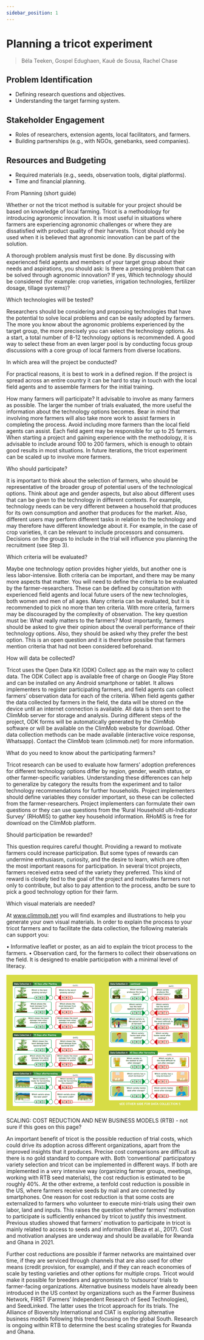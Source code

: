 ```yaml
---
sidebar_position: 1
---
```


# Planning a tricot experiment

> Béla Teeken, Gospel Edughaen, Kauê de Sousa, Rachel Chase

## Problem Identification
- Defining research questions and objectives.
- Understanding the target farming system.

## Stakeholder Engagement
- Roles of researchers, extension agents, local facilitators, and farmers.
- Building partnerships (e.g., with NGOs, genebanks, seed companies).

## Resources and Budgeting
- Required materials (e.g., seeds, observation tools, digital platforms).
- Time and financial planning.

From Planning (short guide)

Whether or not the tricot method is suitable for your project should be based on knowledge of local farming. Tricot is a methodology for introducing agronomic innovation. It is most useful in situations where farmers are experiencing agronomic challenges or where they are dissatisfied with product quality of their harvests. Tricot should only be used when it is believed that agronomic innovation can be part of the solution.

A thorough problem analysis must first be done. By discussing with experienced field agents and members of your target group about their needs and aspirations, you should ask: Is there a pressing problem that can be solved through agronomic innovation? If yes, Which technology should be considered (for example: crop varieties, irrigation technologies, fertilizer dosage, tillage systems)? 

Which technologies will be tested? 

Researchers should be considering and proposing technologies that have the potential to solve local problems and can be easily adopted by farmers. The more you know about the agronomic problems experienced by the target group, the more precisely you can select the technology options. As a start, a total number of 8-12 technology options is recommended. A good way to select these from an even larger pool is by conducting focus group discussions with a core group of local farmers from diverse locations.

In which area will the project be conducted?

For practical reasons, it is best to work in a defined region. If the project is spread across an entire country it can be hard to stay in touch with the local field agents and to assemble farmers for the initial training.

How many farmers will participate?
It advisable to involve as many farmers as possible. The larger the number of trials evaluated, the more useful the information about the technology options becomes. Bear in mind that involving more farmers will also take more work to assist farmers in completing the process. Avoid including more farmers than the local field agents can assist. Each field agent may be responsible for up to 25 farmers. When starting a project and gaining experience with the methodology, it is advisable to include around 100 to 200 farmers, which is enough to obtain good results in most situations. In
future iterations, the tricot experiment can be scaled up to involve more farmers.

Who should participate?

It is important to think about the selection of farmers, who should be representative of the broader group of potential users of the technological options. Think about age and gender aspects, but also about different uses that can be given to the technology in different contexts. For example, technology needs can be very different between a household that produces for its own consumption and another that produces for the market. Also, different users may perform different tasks in relation to the technology and may therefore have different knowledge about it. For example, in 
the case of crop varieties, it can be relevant to include processors and consumers. Decisions on the groups to include in the trial will influence you planning the recruitment (see Step 3).

Which criteria will be evaluated?

Maybe one technology option provides higher yields, but another one is less labor-intensive. Both criteria can be important, and there may be many more aspects that matter. You will need to define the criteria to be evaluated by the farmer-researchers. These can be defined by consultation with experienced field agents and local future users of the new technologies, both women and men of all ages. Many criteria can be evaluated, but it is recommended to pick no more than ten criteria. With more criteria, farmers may be discouraged by the complexity of observation. The key question must be: What really matters to the farmers? Most importantly, farmers should be asked to give their opinion about the overall performance of their technology options. Also, they should be asked why they prefer the best option. This is an open question and it is therefore possibe that farmers mention criteria that had not been considered beforehand.

How will data be collected?

Tricot uses the Open Data Kit (ODK) Collect app as the main way to collect data. The ODK Collect app is available free of charge on Google Play Store and can be installed on any Android smartphone or tablet. It allows implementers to register participating farmers, and field agents can collect farmers’ observation data for each of the criteria. When field agents gather the data collected by farmers in the field, the data will be stored on the device until an internet connection is available. All data is then sent to the ClimMob server for storage and analysis. During different steps of
the project, ODK forms will be automatically generated by the ClimMob software or will be available on the ClimMob website for download. Other data collection methods can be made available (interactive voice response, Whatsapp). Contact the ClimMob team (climmob.net) for more information.

What do you need to know about the participating farmers?

Tricot research can be used to evaluate how farmers’ adoption preferences for different technology options differ by region, gender, wealth status, or other farmer-specific variables. Understanding these differences can help to generalize by category the results from the experiment and to tailor technology recommendations for further households. Project implementers should define variables they consider important, so these can be collected from the farmer-researchers. Project implementers can formulate their own questions or they can use questions from the ‘Rural Household ulti-Indicator Survey’ (RHoMIS) to gather key household information. RHoMIS is free for download on the ClimMob platform.

Should participation be rewarded?

This question requires careful thought. Providing a reward to motivate farmers could increase participation. But some types of rewards can undermine enthusiasm, curiosity, and the desire to learn, which are often the most important reasons for participation. In several tricot projects, farmers received extra seed of the variety they preferred. This kind of reward is closely tied to the goal of the project and motivates farmers not only to contribute, but also to pay attention to the process, andto be sure to pick a good technology option for their farm.

Which visual materials are needed?

At www.climmob.net you will find examples and illustrations to help you generate your own visual materials. In order to explain the process to your tricot farmers and to facilitate the data collection, the following materials can support you:

• Informative leaflet or poster, as an aid to explain the tricot process to the farmers.
• Observation card, for the farmers to collect their observations on the field. It is designed to enable participation with a minimal level of literacy. 

![Observation sheet for crop variety evaluation](./img/observation_sheet.png)

SCALING: COST REDUCTION AND NEW BUSINESS MODELS (RTB) - not sure if this goes on this page?

An important benefit of tricot is the possible reduction of trial costs, which could drive its adoption across different organizations, apart from the improved insights that it produces. Precise cost comparisons are difficult as there is no gold standard to compare with. Both ‘conventional’ participatory variety selection and tricot can be implemented in different ways. If both are implemented in a very intensive way (organizing farmer groups, meetings, working with RTB seed materials), the cost reduction is estimated to be roughly 40%. At the other extreme, a tenfold cost reduction is possible in the US, where farmers receive seeds by mail and are connected by smartphones. One reason for cost reduction is that some costs are externalized to farmers who volunteer to execute mini-trials using their own labor, land and inputs. This raises the question whether farmers’ motivation to participate is sufficiently enhanced by tricot to justify this investment. Previous studies showed that farmers’
motivation to participate in tricot is mainly related to access to seeds and information (Beza et al., 2017). Cost and motivation analyses are underway and should be available for Rwanda and Ghana in 2021. 

Further cost reductions are possible if farmer networks are maintained over time, if they are serviced through channels that are also used for other means (credit provision, for example), and if they can reach economies of scale by testing varieties and other options for multiple crops. Tricot would make it possible for breeders and agronomists to ‘outsource’ trials to farmer-facing organizations. Alternative business models have already been introduced in the US context by organizations such as the Farmer Business Network, FIRST (Farmers’ Independent Research of Seed Technologies), and SeedLinked. The latter uses the tricot approach for its trials. The Alliance of Bioversity International and CIAT is exploring alternative business models following this trend focusing on the global South. Research is ongoing within RTB to determine the best scaling strategies for Rwanda and Ghana. 
